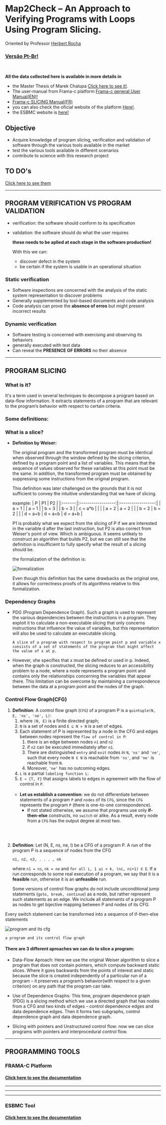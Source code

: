 # **Map2Check – An Approach to Verifying Programs with Loops Using Program Slicing.**

Oriented by Professor [Herbert Rocha](https://github.com/hbgit)

### [Versão Pt-Br!](./extras/translations/READMEptbr.md)

<br>

**All the data collected here is available in more details in**

-   the Master Thesis of Marek Chalupa [Click here to see it!](./materials/thesis_PIBIC.pdf).
-   The user-manual from Frama-c platform [Frama-c general User Manual(EN)!](./materials/frama-c-user-manual.pdf)
-   [Frama-c SLICING Manual(FR)](./materials/frama-c-slicing-documentation-french.pdf)
-   you can also check the oficial website of the platform [Here!](https://frama-c.com/index.html).
-   the ESBMC website is [here!](http://esbmc.org/)

## **Objective**

-   Acquire knowledge of program slicing, verification and validation of software through the various tools available in the market
-   test the various tools available in different scenarios
-   contribute to science with this research project

## **TO DO's**

[Click here to see them](./TODO.md)

---

## **PROGRAM VERIFICATION VS PROGRAM VALIDATION**

-   verification: the software should conform to its specification
-   validation: the software should do what the user requires

    **these needs to be aplied at each stage in the software production!**

    With this we can:

    -   discover defect in the system
    -   be certain if the system is usable in an operational situation

### **Static verification**

-   Software inspections are concerned with the analysis of the static system representation to discover problems
-   Generally supplemented by tool-based documents and code analysis
-   Code analysis can prove the **absence of erros** but might present incorrect results

### **Dynamic verification**

-   Software testing is concerned with exercising and observing its behaviors
-   generally executed with test data
-   Can reveal the **PRESENCE OF ERRORS** no their absence

---

## **PROGRAM SLICING**

### **What is it?**

It's a term used in several techniques to decompose a program based on data-flow information. It extracts statements of a program that are relevant to the program’s behavior with respect to certain criteria.

### **Some definitions:**

### **What is a slice?**

-   **Definition by Weiser:**

    The original program and the transformed program must be identical when observed through the window defined by the slicing criterion, defined by a program point and a list of variables. This means that the sequence of values observed for these variables at this point must be the same. In addition, the transformed program must be obtained by suppressing some instructions from the original program.

    This definition was later challenged on the grounds that it is not sufficient to convey the intuitive understanding that we have of slicing.

    example:
    | P | P1 | P2 |
    |:-------:|:------------------:|:------------------:|
    | a = 1 | | a = 1 |
    | b = 3 | | b = 3 |
    | c = a\*b | | |
    | a = 2 | a = 2 | |
    | b = 2 | b = 2 | |
    | d = a+b | d = a+b | d = a+b |

    P1 is probably what we expect from the slicing of P if we are interested in the variable d after the last instruction, but P2 is also correct from Weiser's point of view. Which is ambiguous. It seems unlikely to construct an algorithm that builds P2, but we can still see that the definition is insufficient to fully specify what the result of a slicing should be.

    the formalization of the definition is:

    ![formalization](materials/imgs/formalization_of_slice.png)

    Even though this definition has the same drawbacks as the original one, it allows for correctness proofs of its algorithms relative to this formalization.

### **Dependency Graphs**

-   PDG (Program Dependence Graph). Such a graph is used to represent the various dependencies between the instructions in a program. They exploit it to calculate a non-executable slicing that only concerns instructions that influence the value of variables, but this representation will also be used to calculate an executable slicing.

    ```
    A slice of a program with respect to program point p and variable x consists of a set of statements of the program that might affect the value of x at p.
    ```

-   However, she specifies that x must be defined or used in p. Indeed, when the graph is constructed, the slicing reduces to an accessibility problem to a node, where a node represents a program point and contains only the relationships concerning the variables that appear there. This limitation can be overcome by maintaining a correspondence between the data at a program point and the nodes of the graph.

### **Control Flow Graph(CFG)**

1. **Definition**: A control flow graph (`CFG`) of a program P is a `quintuple(N, E, 'ns', 'ne', L)`:
    1. where `(N, E)` is a finite directed graph;
    2. `N` is a set of nodes and `E ⊆ N × N` is a set of edges.
    3. Each statement of P is represented by a node in the CFG and edges between nodes represent the `flow of control in P`:
        1. there is an edge between nodes `n1` and `n2`
        2. if `n2` can be executed immediately after `n1`.
        3. There are distinguished `entry` and `exit` nodes in `N`, `'ns'` and `'ne'`, such that every node `N ∈ N` is reachable from `'ns'`, and `'ne'` is reachable from `N`.
        4. Moreover, `'ne'` has no outcoming edges.
    4. `L` is a partial `labeling function L`:
    5. `E → {T, F}` that assigns labels to edges in agreement with the flow of control in `P`. <br><br>
    - **Let us establish a convention:** we do not differentiate between statements of a program `P` and `nodes` of its `CFG`, since the `CFG` represents the program `P` (there is one-to-one correspondence).
        - If not stated otherwise, we assume that programs use only **if-then-else** constructs, no `switch` or alike. As a result, every node from a `CFG` has the output degree at most two.

<br>
<br>

2.  **Definition**: Let (N, E, ns, ne, l) be a CFG of a program P. A run of the program P is a sequence of nodes from the CFG

        n1, n2, n3, . . . , nk

    where `n1 = ns`, `nk = ne` and `for all i, 1 ≤i < k, (ni, ni+1) ∈ E`. If a run corresponds to some real execution of a program, we say that it is a **feasible** run, otherwise it is an **unfeasible** run.

    Some versions of control flow graphs do not include unconditional jump statements (`goto, break, continue`) as a node, but rather represent such statements as an edge. We include all statements of a program P as nodes to get bijective mapping between P and nodes of its CFG.

Every switch statement can be transformed into a sequence of if-then-else statements

![program and its cfg](materials/imgs/cfg_example.png)

    a program and its control flow graph

#### **There are 3 different aproaches we can do to slice a program:**

-   Data-Flow Aproach: Here we use the original Weiser algorithm to slice a program that does not contain pointers, which compute backward static slices. Where it goes backwards from the points of interest and static because the slice is created independently of a particular run of a program – it preserves a program’s behavior(with respect to a given criterion) on any path that the program can take.

-   Use of Dependence Graphs: This time, program dependence graph (PDG) is a slicing method which we use a directed graph that has nodes from a CFG and two kinds of edges – control dependence edges and data dependence edges. Then it forms two subgraphs, control dependence graph and data dependence graph.

-   Slicing with pointers and Unstructured control flow: now we can slice programs with pointers and interprocedural control flow.

---

## **PROGRAMMING TOOLS**

### **FRAMA-C Platform**

#### [Click here to see the documentation](./extras/frama-c/FramacTool.md)

---

---

---

### **ESBMC Tool**

#### [Click here to see the documentation](./extras/esbmc/esbmcTool.md)
